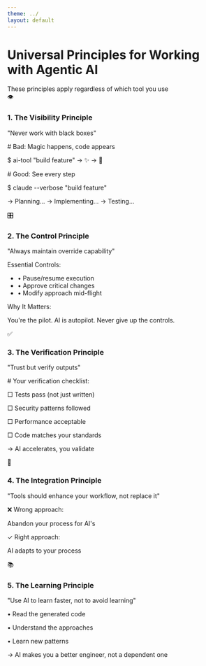 ```yaml
---
theme: ../
layout: default
---
```


# Universal Principles for Working with Agentic AI

<div class="text-lg text-gray-600 mb-6">These principles apply regardless of which tool you use</div>

<div class="space-y-4">
<v-clicks>

<!-- Principle 1 -->
<div class="bg-amber-100 rounded-lg p-5 border-l-4 border-amber-500 shadow-sm">
  <div class="flex items-start gap-4">
    <div class="text-3xl">👁️</div>
    <div class="flex-1">
      <h3 class="text-lg font-bold text-amber-700 mb-2">1. The Visibility Principle</h3>
      <p class="text-sm text-gray-800 mb-2">"Never work with black boxes"</p>
      <div class="bg-white p-3 rounded text-xs font-mono shadow-sm">
        <p class="text-gray-600"># Bad: Magic happens, code appears</p>
        <p class="text-rose-600">$ ai-tool "build feature" → ✨ → 🎁</p>
        <p class="text-gray-600 mt-2"># Good: See every step</p>
        <p class="text-emerald-600">$ claude --verbose "build feature"</p>
        <p class="text-gray-800 ml-2">→ Planning... → Implementing... → Testing...</p>
      </div>
    </div>
  </div>
</div>

<!-- Principle 2 -->
<div class="bg-sky-100 rounded-lg p-5 border-l-4 border-sky-500 shadow-sm">
  <div class="flex items-start gap-4">
    <div class="text-3xl">🎛️</div>
    <div class="flex-1">
      <h3 class="text-lg font-bold text-sky-700 mb-2">2. The Control Principle</h3>
      <p class="text-sm text-gray-800 mb-2">"Always maintain override capability"</p>
      <div class="grid grid-cols-2 gap-3 text-sm">
        <div>
          <p class="text-amber-700 font-semibold">Essential Controls:</p>
          <ul class="text-gray-700 text-xs space-y-1 mt-1">
            <li>• Pause/resume execution</li>
            <li>• Approve critical changes</li>
            <li>• Modify approach mid-flight</li>
          </ul>
        </div>
        <div>
          <p class="text-amber-700 font-semibold">Why It Matters:</p>
          <p class="text-gray-700 text-xs mt-1">You're the pilot. AI is autopilot. Never give up the controls.</p>
        </div>
      </div>
    </div>
  </div>
</div>

<!-- Principle 3 -->
<div class="bg-purple-100 rounded-lg p-5 border-l-4 border-purple-500 shadow-sm">
  <div class="flex items-start gap-4">
    <div class="text-3xl">✅</div>
    <div class="flex-1">
      <h3 class="text-lg font-bold text-purple-700 mb-2">3. The Verification Principle</h3>
      <p class="text-sm text-gray-800 mb-2">"Trust but verify outputs"</p>
      <div class="bg-white p-3 rounded text-xs shadow-sm">
        <p class="text-gray-600 font-mono"># Your verification checklist:</p>
        <p class="text-gray-800">□ Tests pass (not just written)</p>
        <p class="text-gray-800">□ Security patterns followed</p>
        <p class="text-gray-800">□ Performance acceptable</p>
        <p class="text-gray-800">□ Code matches your standards</p>
        <p class="text-emerald-600 font-semibold mt-2">→ AI accelerates, you validate</p>
      </div>
    </div>
  </div>
</div>

<!-- Principle 4 -->
<div class="bg-rose-100 rounded-lg p-5 border-l-4 border-rose-500 shadow-sm">
  <div class="flex items-start gap-4">
    <div class="text-3xl">🔧</div>
    <div class="flex-1">
      <h3 class="text-lg font-bold text-rose-700 mb-2">4. The Integration Principle</h3>
      <p class="text-sm text-gray-800 mb-2">"Tools should enhance your workflow, not replace it"</p>
      <div class="grid grid-cols-2 gap-3 text-xs">
        <div class="bg-white p-2 rounded shadow-sm">
          <p class="text-rose-600 font-mono font-semibold">❌ Wrong approach:</p>
          <p class="text-gray-700">Abandon your process for AI's</p>
        </div>
        <div class="bg-white p-2 rounded shadow-sm">
          <p class="text-emerald-600 font-mono font-semibold">✓ Right approach:</p>
          <p class="text-gray-700">AI adapts to your process</p>
        </div>
      </div>
    </div>
  </div>
</div>

<!-- Principle 5 -->
<div class="bg-emerald-100 rounded-lg p-5 border-l-4 border-emerald-500 shadow-sm">
  <div class="flex items-start gap-4">
    <div class="text-3xl">📚</div>
    <div class="flex-1">
      <h3 class="text-lg font-bold text-emerald-700 mb-2">5. The Learning Principle</h3>
      <p class="text-sm text-gray-800 mb-2">"Use AI to learn faster, not to avoid learning"</p>
      <div class="text-sm text-gray-700">
        <p>• Read the generated code</p>
        <p>• Understand the approaches</p>
        <p>• Learn new patterns</p>
        <p class="text-amber-700 font-semibold mt-2">→ AI makes you a better engineer, not a dependent one</p>
      </div>
    </div>
  </div>
</div>

</v-clicks>
</div>

<!--
These aren't just nice ideas. They're survival principles for the AI age.

Follow these, and AI becomes a force multiplier for your expertise. Ignore them, and you risk becoming either obsolete or dependent.

The engineers who thrive will be those who master these principles, regardless of which tools they use.
-->

